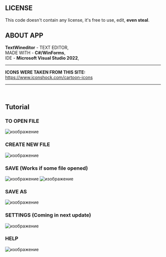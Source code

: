 ## LICENSE
This code doesn't contain any license, it's free to use, edit, **even steal**. <br>

## ABOUT APP
**TextWineditor** - TEXT EDITOR, <br>
MADE WITH - **C#/WinForms**, <br>
IDE - **Microsoft Visual Studio 2022**,
<br><hr>
**ICONS WERE TAKEN FROM THIS SITE:** https://www.iconshock.com/cartoon-icons <br><hr><br>
## Tutorial
### TO OPEN FILE
![изображение](https://github.com/user-attachments/assets/360f663a-9d9c-4014-95a0-b5034a0736c5)

### CREATE NEW FILE
![изображение](https://github.com/user-attachments/assets/83a4d155-be6a-493e-a3fb-5507e23c93e4)

### SAVE (Works if some file opened)
![изображение](https://github.com/user-attachments/assets/2c99049d-3b8c-4c26-9640-9219df8c353d)
![изображение](https://github.com/user-attachments/assets/d41b82cc-3e5e-4380-b227-7486253b6c96)

### SAVE AS
![изображение](https://github.com/user-attachments/assets/2208ea67-4f68-4712-838b-f4ca58ce9371)

### SETTINGS (Coming in next update)
![изображение](https://github.com/user-attachments/assets/9afe3a63-9f3c-4f79-995b-16d1936e5a98)

### HELP
![изображение](https://github.com/user-attachments/assets/d663b8be-9951-425b-a845-ed36cbbaff20)
